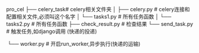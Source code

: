 pro_cel
    ├── celery_task# celery相关文件夹
    │   ├── celery.py   # celery连接和配置相关文件,必须叫这个名字
    │   └── tasks1.py    #  所有任务函数
    │	└── tasks2.py    #  所有任务函数
    ├── check_result.py # 检查结果
    └── send_task.py    # 触发任务,如django调用 (快递的投递)

​	└── worker.py    # 开启run_worker,异步执行(快递的运输)